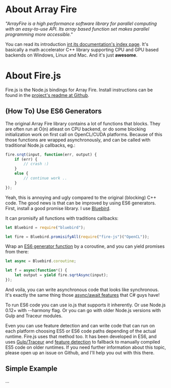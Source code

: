 # About Array Fire

*"ArrayFire is a high performance software library for parallel computing with an easy-to-use API. Its array based function set makes parallel programming more accessible."*

You can read its introduction [int its documentation's index page](http://www.arrayfire.com/docs/index.htm). It's basically a math accelerator C++ library supporting CPU and GPU based backends on Windows, Linux and Mac. And it's just **awesome**.

# About Fire.js

Fire.js is the Node.js bindings for Array Fire. Install instructions can be found in the [project's readme at Github](https://github.com/unbornchikken/fire-js#install).

## (How To) Use ES6 Generators

The original Array Fire library contains a lot of functions that blocks. They are often run at O(n) atleast on CPU backend, or do some blocking initialization work on first call on OpenCL/CUDA platforms. Because of this those functions are wrapped asynchronously, and can be called with traditional Node.js callbacks, eg.:

```js
fire.srqt(input, function(err, output) {
	if (err) {
    	// crash :)
    }
    else {
    	// continue work ..
    }
});
```

Yeah, this is annoying and ugly compared to the original (blocking) C++ code. The good news is that can be improved by using ES6 generators. First, install a good promise library. I use [Bluebird](https://www.npmjs.com/package/bluebird).

It can promisify all functions with traditions callbacks:

```js
let Bluebird = require("bluebird");

let fire = Bluebird.promisifyAll(require("fire-js")("OpenCL"));
```

Wrap an [ES6 generator function](https://developer.mozilla.org/en-US/docs/Web/JavaScript/Reference/Statements/function*) by a coroutine, and you can yield promises from there:

```js
let async = Bluebird.coroutine;

let f = async(function*() {
	let output = yield fire.sqrtAsync(input);
});
```

And voila, you can write asynchronous code that looks like synchronous. It's exactly the same thing those [async/await features](https://msdn.microsoft.com/en-us/library/hh191443.aspx) that C# guys have!

To run ES6 code you can use io.js that supports it inherently. Or use Node.js 0.12+ with --harmony flag. Or you can go with older Node.js versions with Gulp and Traceur modules.

Even you can use feature detection and can write code that can run on each platform choosing ES5 or ES6 code paths depending of the actual runtime. Fire.js uses that method too. It has been developed in ES6, and uses [Gulp/Traceur](https://github.com/unbornchikken/fire-js/blob/master/gulpfile.js) and [feature detection](https://github.com/unbornchikken/fire-js/blob/master/lib/index.js#L19) to fallback to manually compiled ES5 code on older runtimes. If you need further information about this topic, please open up an issue on Github, and I'll help you out with this there.

## Simple Example

...